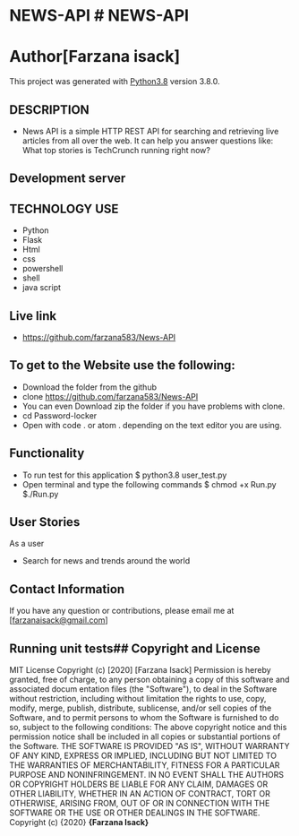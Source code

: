 # NEWS-API # NEWS-API
# Author[Farzana isack]
This project was generated with [Python3.8](https://github.com/farzana583/News-API) version 3.8.0.
  ## DESCRIPTION
  * News API is a simple HTTP REST API for searching and retrieving live articles from all over the web. It can help you answer questions like: What top stories is TechCrunch running right now?
## Development server
 ## TECHNOLOGY USE
 * Python
 * Flask
 * Html
 * css
 * powershell
 * shell 
 * java script
 
 
 ## Live link
* https://github.com/farzana583/News-API
## To get to the Website use the following:
* Download the folder from the github
* clone https://github.com/farzana583/News-API
* You can even Download zip the folder if you have problems with clone.
* cd Password-locker
* Open with code . or atom . depending on the text editor you are   using.
## Functionality
* To run test for this application
        $ python3.8 user_test.py
 * Open terminal and type the following commands
        $ chmod +x Run.py
        $./Run.py      
## User Stories
As a user 
* Search for news and trends around the world

## Contact Information 
If you have any question or contributions, please email me at [farzanaisack@gmail.com]



## Running unit tests## Copyright and License
MIT License
Copyright (c) [2020] [Farzana Isack]
Permission is hereby granted, free of charge, to any person obtaining a copy
of this software and associated docum entation files (the "Software"), to deal
in the Software without restriction, including without limitation the rights
to use, copy, modify, merge, publish, distribute, sublicense, and/or sell
copies of the Software, and to permit persons to whom the Software is
furnished to do so, subject to the following conditions:
The above copyright notice and this permission notice shall be included in all
copies or substantial portions of the Software.
THE SOFTWARE IS PROVIDED "AS IS", WITHOUT WARRANTY OF ANY KIND, EXPRESS OR
IMPLIED, INCLUDING BUT NOT LIMITED TO THE WARRANTIES OF MERCHANTABILITY,
FITNESS FOR A PARTICULAR PURPOSE AND NONINFRINGEMENT. IN NO EVENT SHALL THE
AUTHORS OR COPYRIGHT HOLDERS BE LIABLE FOR ANY CLAIM, DAMAGES OR OTHER
LIABILITY, WHETHER IN AN ACTION OF CONTRACT, TORT OR OTHERWISE, ARISING FROM,
OUT OF OR IN CONNECTION WITH THE SOFTWARE OR THE USE OR OTHER DEALINGS IN THE
SOFTWARE.
Copyright (c) {2020} **{Farzana Isack}**
